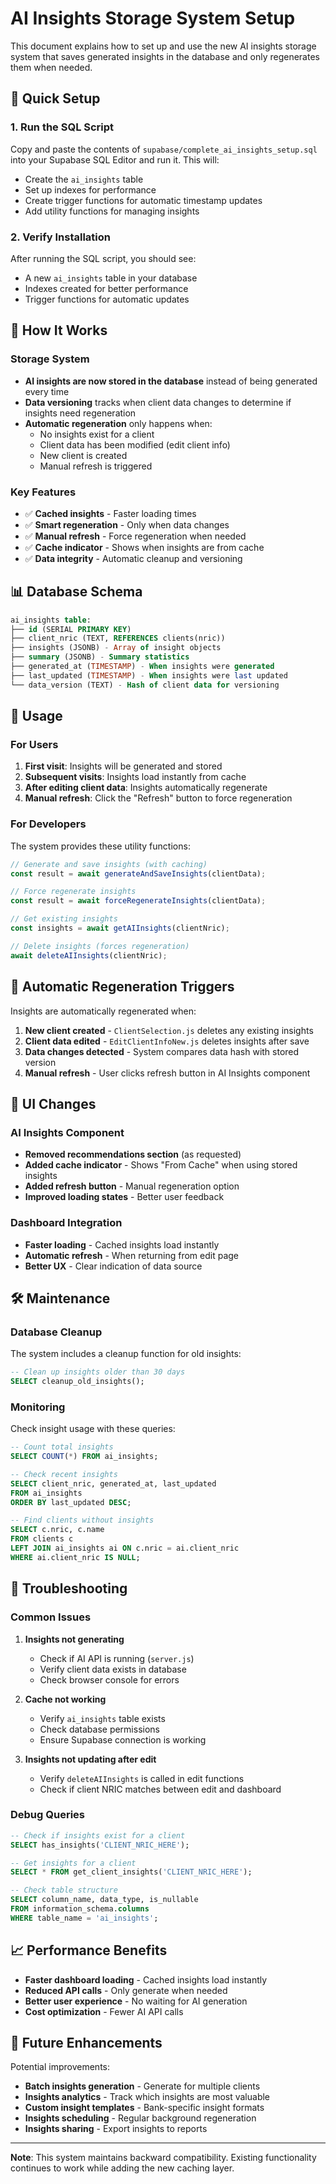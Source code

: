 # AI Insights Storage System Setup

This document explains how to set up and use the new AI insights storage system that saves generated insights in the database and only regenerates them when needed.

## 🚀 Quick Setup

### 1. Run the SQL Script

Copy and paste the contents of `supabase/complete_ai_insights_setup.sql` into your Supabase SQL Editor and run it. This will:

- Create the `ai_insights` table
- Set up indexes for performance
- Create trigger functions for automatic timestamp updates
- Add utility functions for managing insights

### 2. Verify Installation

After running the SQL script, you should see:
- A new `ai_insights` table in your database
- Indexes created for better performance
- Trigger functions for automatic updates

## 🔧 How It Works

### Storage System
- **AI insights are now stored in the database** instead of being generated every time
- **Data versioning** tracks when client data changes to determine if insights need regeneration
- **Automatic regeneration** only happens when:
  - No insights exist for a client
  - Client data has been modified (edit client info)
  - New client is created
  - Manual refresh is triggered

### Key Features
- ✅ **Cached insights** - Faster loading times
- ✅ **Smart regeneration** - Only when data changes
- ✅ **Manual refresh** - Force regeneration when needed
- ✅ **Cache indicator** - Shows when insights are from cache
- ✅ **Data integrity** - Automatic cleanup and versioning

## 📊 Database Schema

```sql
ai_insights table:
├── id (SERIAL PRIMARY KEY)
├── client_nric (TEXT, REFERENCES clients(nric))
├── insights (JSONB) - Array of insight objects
├── summary (JSONB) - Summary statistics
├── generated_at (TIMESTAMP) - When insights were generated
├── last_updated (TIMESTAMP) - When insights were last updated
└── data_version (TEXT) - Hash of client data for versioning
```

## 🎯 Usage

### For Users
1. **First visit**: Insights will be generated and stored
2. **Subsequent visits**: Insights load instantly from cache
3. **After editing client data**: Insights automatically regenerate
4. **Manual refresh**: Click the "Refresh" button to force regeneration

### For Developers
The system provides these utility functions:

```javascript
// Generate and save insights (with caching)
const result = await generateAndSaveInsights(clientData);

// Force regenerate insights
const result = await forceRegenerateInsights(clientData);

// Get existing insights
const insights = await getAIInsights(clientNric);

// Delete insights (forces regeneration)
await deleteAIInsights(clientNric);
```

## 🔄 Automatic Regeneration Triggers

Insights are automatically regenerated when:

1. **New client created** - `ClientSelection.js` deletes any existing insights
2. **Client data edited** - `EditClientInfoNew.js` deletes insights after save
3. **Data changes detected** - System compares data hash with stored version
4. **Manual refresh** - User clicks refresh button in AI Insights component

## 🎨 UI Changes

### AI Insights Component
- **Removed recommendations section** (as requested)
- **Added cache indicator** - Shows "From Cache" when using stored insights
- **Added refresh button** - Manual regeneration option
- **Improved loading states** - Better user feedback

### Dashboard Integration
- **Faster loading** - Cached insights load instantly
- **Automatic refresh** - When returning from edit page
- **Better UX** - Clear indication of data source

## 🛠️ Maintenance

### Database Cleanup
The system includes a cleanup function for old insights:

```sql
-- Clean up insights older than 30 days
SELECT cleanup_old_insights();
```

### Monitoring
Check insight usage with these queries:

```sql
-- Count total insights
SELECT COUNT(*) FROM ai_insights;

-- Check recent insights
SELECT client_nric, generated_at, last_updated 
FROM ai_insights 
ORDER BY last_updated DESC;

-- Find clients without insights
SELECT c.nric, c.name 
FROM clients c 
LEFT JOIN ai_insights ai ON c.nric = ai.client_nric 
WHERE ai.client_nric IS NULL;
```

## 🐛 Troubleshooting

### Common Issues

1. **Insights not generating**
   - Check if AI API is running (`server.js`)
   - Verify client data exists in database
   - Check browser console for errors

2. **Cache not working**
   - Verify `ai_insights` table exists
   - Check database permissions
   - Ensure Supabase connection is working

3. **Insights not updating after edit**
   - Verify `deleteAIInsights` is called in edit functions
   - Check if client NRIC matches between edit and dashboard

### Debug Queries

```sql
-- Check if insights exist for a client
SELECT has_insights('CLIENT_NRIC_HERE');

-- Get insights for a client
SELECT * FROM get_client_insights('CLIENT_NRIC_HERE');

-- Check table structure
SELECT column_name, data_type, is_nullable 
FROM information_schema.columns 
WHERE table_name = 'ai_insights';
```

## 📈 Performance Benefits

- **Faster dashboard loading** - Cached insights load instantly
- **Reduced API calls** - Only generate when needed
- **Better user experience** - No waiting for AI generation
- **Cost optimization** - Fewer AI API calls

## 🔮 Future Enhancements

Potential improvements:
- **Batch insights generation** - Generate for multiple clients
- **Insights analytics** - Track which insights are most valuable
- **Custom insight templates** - Bank-specific insight formats
- **Insights scheduling** - Regular background regeneration
- **Insights sharing** - Export insights to reports

---

**Note**: This system maintains backward compatibility. Existing functionality continues to work while adding the new caching layer. 